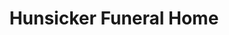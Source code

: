 ---
title: "Hunsicker Funeral Home"
url: /orefield/hunsicker-funeral-home/
shop: funeral directors
---